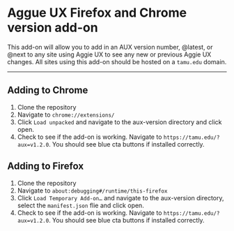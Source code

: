 # Aggue UX Firefox and Chrome version add-on

This add-on will allow you to add in an AUX version number, @latest, or @next to any site using Aggie UX to see any new or previous Aggie UX changes. All sites using this add-on should be hosted on a `tamu.edu` domain.  

---

## Adding to Chrome
1. Clone the repository
2. Navigate to `chrome://extensions/`
3. Click `Load unpacked` and navigate to the aux-version directory and click open.
4. Check to see if the add-on is working. Navigate to `https://tamu.edu/?aux=v1.2.0`. You should see blue cta buttons if installed correctly.

## Adding to Firefox
1. Clone the repository
2. Navigate to `about:debugging#/runtime/this-firefox`
3. Click `Load Temporary Add-on…` and navigate to the aux-version directory, select the `manifest.json` flie and click open.
4. Check to see if the add-on is working. Navigate to `https://tamu.edu/?aux=v1.2.0`. You should see blue cta buttons if installed correctly.

